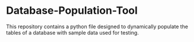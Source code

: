 # Database-Population-Tool
This repository contains a python file designed to dynamically populate the tables of a database with sample data used for testing.
